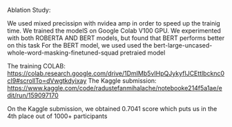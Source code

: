 Ablation Study:

We used mixed precissipn with nvidea amp in order to speed up the trainig time.
We trained the modelS on Google Colab V100 GPU.
We experimented with both ROBERTA AND BERT models, but found that BERT performs better on this task
For the BERT model, we used used the bert-large-uncased-whole-word-masking-finetuned-squad pretraied model

The training COLAB: https://colab.research.google.com/drive/1DmIMb5vIHpQJykyfIJCEttlbcknc0cI9#scrollTo=dVwgtkdyixay
The Kaggle submission: https://www.kaggle.com/code/radustefanmihalache/notebooke214f5a1ae/edit/run/159097170

On the Kaggle submission, we obtained 0.7041 score which puts us in the 4th place out of 1000+ participants